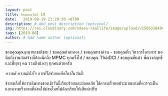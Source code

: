 ```yaml
---
layout: post
title: ย้อนของวันที่ 19
date:   2019-08-19 21:29:30 +0700
description: # Add post description (optional)
img: https://res.cloudinary.com/sdees-reallife/image/upload/v1566318494/IMG_20190819_075217.jpg # Add image post (optional)
tags: [2019-08]
author: # Add name author (optional)
---
```

ขอบคุณคุณลุงนายกชาติชาย / ขอบคุณลำตะคอง / ขอบคุณทางด่วน - ขอบคุณพี่ๆ วิศวกรโครงการ พอนึกถึงงานก่อสร้างก็ต้องนึกถึง MPMC ทุกครั้งไป / ขอบคุณ ThaiDCI / ขอบคุณพี่แต๋ว พี่ณรงค์ฤทธิ์ และพี่ทุกๆ คน รวมถึงน้องๆ ทุกคนด้วยครับ

<i class="fa fa-child" style="color:plum"></i>

*ความดี ความมีน้ำใจ การที่ได้ช่วยเหลือใครในวันนี้*:

ช่วยเหลือให้การเดินทางของเช้าวันนี้เรียบร้อยและปลอดภัย ใช้ความเร็วพอประมาณตามที่ควรจะเป็น และความเร็วตามที่ด่านให้ผ่านโดยไม่ต้องเรียกให้เสียค่าปรับ
